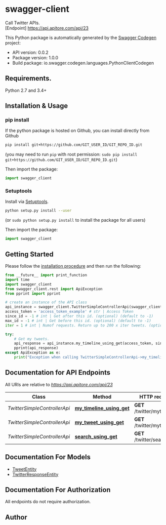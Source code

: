 # swagger-client
Call Twitter APIs.<BR />[Endpoint] https://api.apitore.com/api/23

This Python package is automatically generated by the [Swagger Codegen](https://github.com/swagger-api/swagger-codegen) project:

- API version: 0.0.2
- Package version: 1.0.0
- Build package: io.swagger.codegen.languages.PythonClientCodegen

## Requirements.

Python 2.7 and 3.4+

## Installation & Usage
### pip install

If the python package is hosted on Github, you can install directly from Github

```sh
pip install git+https://github.com/GIT_USER_ID/GIT_REPO_ID.git
```
(you may need to run `pip` with root permission: `sudo pip install git+https://github.com/GIT_USER_ID/GIT_REPO_ID.git`)

Then import the package:
```python
import swagger_client 
```

### Setuptools

Install via [Setuptools](http://pypi.python.org/pypi/setuptools).

```sh
python setup.py install --user
```
(or `sudo python setup.py install` to install the package for all users)

Then import the package:
```python
import swagger_client
```

## Getting Started

Please follow the [installation procedure](#installation--usage) and then run the following:

```python
from __future__ import print_function
import time
import swagger_client
from swagger_client.rest import ApiException
from pprint import pprint

# create an instance of the API class
api_instance = swagger_client.TwitterSimpleControllerApi(swagger_client.ApiClient(configuration))
access_token = 'access_token_example' # str | Access Token
since_id = -1 # int | Get after this id. (optional) (default to -1)
max_id = -1 # int | Get before this id. (optional) (default to -1)
iter = 1 # int | Numof requests. Return up to 200 x iter tweets. (optional) (default to 1)

try:
    # Get my tweets.
    api_response = api_instance.my_timeline_using_get(access_token, since_id=since_id, max_id=max_id, iter=iter)
    pprint(api_response)
except ApiException as e:
    print("Exception when calling TwitterSimpleControllerApi->my_timeline_using_get: %s\n" % e)

```

## Documentation for API Endpoints

All URIs are relative to *https://api.apitore.com/api/23*

Class | Method | HTTP request | Description
------------ | ------------- | ------------- | -------------
*TwitterSimpleControllerApi* | [**my_timeline_using_get**](docs/TwitterSimpleControllerApi.md#my_timeline_using_get) | **GET** /twitter/mytimeline | Get my tweets.
*TwitterSimpleControllerApi* | [**my_tweet_using_get**](docs/TwitterSimpleControllerApi.md#my_tweet_using_get) | **GET** /twitter/mytweet | Get my tweets.
*TwitterSimpleControllerApi* | [**search_using_get**](docs/TwitterSimpleControllerApi.md#search_using_get) | **GET** /twitter/search | Search tweets.


## Documentation For Models

 - [TweetEntity](docs/TweetEntity.md)
 - [TwitterResponseEntity](docs/TwitterResponseEntity.md)


## Documentation For Authorization

 All endpoints do not require authorization.


## Author



